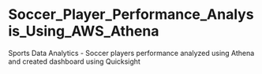 # Soccer_Player_Performance_Analysis_Using_AWS_Athena
Sports Data Analytics - Soccer players performance analyzed using Athena and created dashboard using Quicksight
